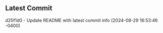 
## Latest Commit
d25f1d0 - Update README with latest commit info (2024-08-29 16:53:46 -0400) <Yunxi-Zhou>
